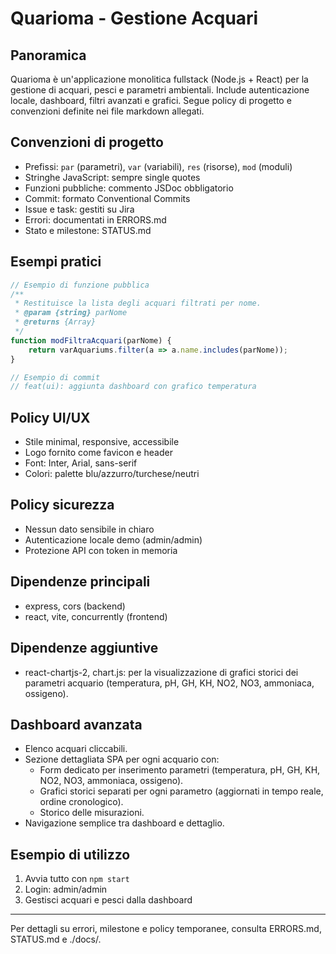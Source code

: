 # Quarioma - Gestione Acquari

## Panoramica
Quarioma è un'applicazione monolitica fullstack (Node.js + React) per la gestione di acquari, pesci e parametri ambientali. Include autenticazione locale, dashboard, filtri avanzati e grafici. Segue policy di progetto e convenzioni definite nei file markdown allegati.

## Convenzioni di progetto
- Prefissi: `par` (parametri), `var` (variabili), `res` (risorse), `mod` (moduli)
- Stringhe JavaScript: sempre single quotes
- Funzioni pubbliche: commento JSDoc obbligatorio
- Commit: formato Conventional Commits
- Issue e task: gestiti su Jira
- Errori: documentati in ERRORS.md
- Stato e milestone: STATUS.md

## Esempi pratici
```js
// Esempio di funzione pubblica
/**
 * Restituisce la lista degli acquari filtrati per nome.
 * @param {string} parNome
 * @returns {Array}
 */
function modFiltraAcquari(parNome) {
	return varAquariums.filter(a => a.name.includes(parNome));
}

// Esempio di commit
// feat(ui): aggiunta dashboard con grafico temperatura
```

## Policy UI/UX
- Stile minimal, responsive, accessibile
- Logo fornito come favicon e header
- Font: Inter, Arial, sans-serif
- Colori: palette blu/azzurro/turchese/neutri

## Policy sicurezza
- Nessun dato sensibile in chiaro
- Autenticazione locale demo (admin/admin)
- Protezione API con token in memoria

## Dipendenze principali
- express, cors (backend)
- react, vite, concurrently (frontend)

## Dipendenze aggiuntive
- react-chartjs-2, chart.js: per la visualizzazione di grafici storici dei parametri acquario (temperatura, pH, GH, KH, NO2, NO3, ammoniaca, ossigeno).

## Dashboard avanzata
- Elenco acquari cliccabili.
- Sezione dettagliata SPA per ogni acquario con:
  - Form dedicato per inserimento parametri (temperatura, pH, GH, KH, NO2, NO3, ammoniaca, ossigeno).
  - Grafici storici separati per ogni parametro (aggiornati in tempo reale, ordine cronologico).
  - Storico delle misurazioni.
- Navigazione semplice tra dashboard e dettaglio.

## Esempio di utilizzo
1. Avvia tutto con `npm start`
2. Login: admin/admin
3. Gestisci acquari e pesci dalla dashboard

---

Per dettagli su errori, milestone e policy temporanee, consulta ERRORS.md, STATUS.md e ./docs/.
